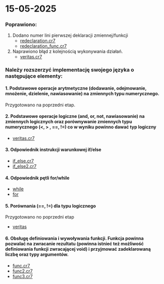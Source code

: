 # 15-05-2025

### Poprawiono:

1. Dodano numer lini pierwszej deklaracji zmiennej/funkcji
    * [redeclaration.cr7](./redeclaration.cr7)
    * [redeclaration_func.cr7](./redeclaration_func.cr7)
2. Naprawiono błąd z kolejnością wykonywania działań.
    * [veritas.cr7](./veritas.cr7)

### Należy rozszerzyć implementację swojego języka o następujące elementy:

#### 1. Podstawowe operacje arytmetyczne (dodawanie, odejmowanie, mnożenie, dzielenie, nawiasowanie) na zmiennych typu numerycznego.

Przygotowano na poprzedni etap.

#### 2. Podstawowe operacje logiczne (and, or, not, nawiasowanie) na zmiennych logicznych oraz porównywanie zmiennych typu numerycznego (<, > , ==, !=) co w wyniku powinno dawać typ logiczny

* [veritas.cr7](./veritas.cr7)

#### 3. Odpowiednik instrukcji warunkowej if/else

* [if_else.cr7](./if_else.cr7)
* [if_else2.cr7](./if_else2.cr7)

#### 4. Odpowiednik pętli for/while

* [while](./while.cr7)
* [for](./for.cr7)

#### 5. Porównania (==, !=) dla typu logicznego

Przygotowano no poprzedni etap
* [veritas](./veritas.cr7)

#### 6. Obsługę definiowania i wywoływania funkcji. Funkcja powinna pozwalać na zwracanie rezultatu (powinna istnieć też możliwość definiowania funkcji zwracającej void) i przyjmować zadeklarowaną liczbę oraz typy argumentów.

* [func.cr7](./func.cr7)
* [func2.cr7](./func2.cr7)
* [func3.cr7](./func3.cr7)